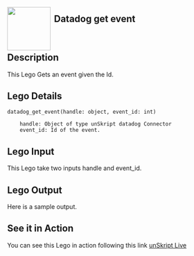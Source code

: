 [<img align="left" src="https://unskript.com/assets/favicon.png" width="100" height="100" style="padding-right: 5px">](https://unskript.com/assets/favicon.png) 
<h2>Datadog get event</h2>

<br>

## Description
This Lego Gets an event given the Id.


## Lego Details
    datadog_get_event(handle: object, event_id: int)

        handle: Object of type unSkript datadog Connector
        event_id: Id of the event.

## Lego Input
This Lego take two inputs handle and event_id.

## Lego Output
Here is a sample output.


## See it in Action

You can see this Lego in action following this link [unSkript Live](https://us.app.unskript.io)